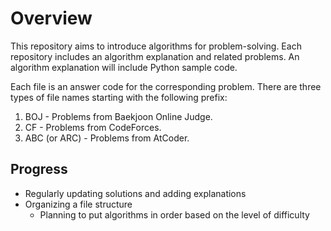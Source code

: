 # Overview

This repository aims to introduce algorithms for problem-solving.
Each repository includes an algorithm explanation and related problems.
An algorithm explanation will include Python sample code.

Each file is an answer code for the corresponding problem.
There are three types of file names starting with the following prefix:

1. BOJ - Problems from Baekjoon Online Judge. 
2. CF - Problems from CodeForces. 
3. ABC (or ARC) - Problems from AtCoder.


## Progress

* Regularly updating solutions and adding explanations
* Organizing a file structure
    * Planning to put algorithms in order based on the level of difficulty